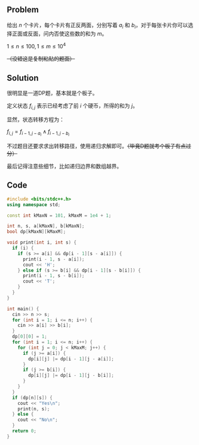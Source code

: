 ## Problem

给出 $n$ 个卡片，每个卡片有正反两面，分别写着 $a_i$ 和 $b_i$，对于每张卡片你可以选择正面或反面，问内否使这些数的和为 $m$。

$1\le n\le 100,1\le m\le 10^4$

~~（没错这是复制粘贴的题面）~~

## Solution
很明显是一道DP题，基本就是个板子。

定义状态 $f_{i,j}$ 表示已经考虑了前 $i$ 个硬币，所得的和为 $j$。

显然，状态转移方程为：

$f_{i,j} = f_{i-1,j-a_i} ∧ f_{i-1,j-b_i}$

不过题目还要求求出转移路径，使用递归求解即可。~~（毕竟D题就考个板子有点过分）~~

最后记得注意些细节，比如递归边界和数组越界。

## Code
```cpp
#include <bits/stdc++.h>
using namespace std;

const int kMaxN = 101, kMaxM = 1e4 + 1;

int n, s, a[kMaxN], b[kMaxN];
bool dp[kMaxN][kMaxM];

void print(int i, int s) {
  if (i) {
    if (s >= a[i] && dp[i - 1][s - a[i]]) {
      print(i - 1, s - a[i]);
      cout << 'H';
    } else if (s >= b[i] && dp[i - 1][s - b[i]]) {
      print(i - 1, s - b[i]);
      cout << 'T';
    }
  }
}

int main() {
  cin >> n >> s;
  for (int i = 1; i <= n; i++) {
    cin >> a[i] >> b[i];
  }
  dp[0][0] = 1;
  for (int i = 1; i <= n; i++) {
    for (int j = 0; j < kMaxM; j++) {
      if (j >= a[i]) {
        dp[i][j] |= dp[i - 1][j - a[i]];
      }
      if (j >= b[i]) {
        dp[i][j] |= dp[i - 1][j - b[i]];
      }
    }
  }
  if (dp[n][s]) {
    cout << "Yes\n";
    print(n, s);
  } else {
    cout << "No\n";
  }
  return 0;
}
```